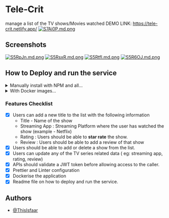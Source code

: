 # Tele-Crit

manage a list of the TV shows/Movies watched
DEMO LINK: https://tele-crit.netlify.app/
[![S7Ai0P.md.png](https://iili.io/S7Ai0P.md.png)](https://freeimage.host/i/S7Ai0P)

## Screenshots

[![S5RpJn.md.png](https://iili.io/S5RpJn.md.png)](https://freeimage.host/i/S5RpJn)
[![S5RsxR.md.png](https://iili.io/S5RsxR.md.png)](https://freeimage.host/i/S5RsxR)
[![S5RtfI.md.png](https://iili.io/S5RtfI.md.png)](https://freeimage.host/i/S5RtfI)
[![S5R6OJ.md.png](https://iili.io/S5R6OJ.md.png)](https://freeimage.host/i/S5R6OJ)

## How to Deploy and run the service

<details>
<summary>Manually install with NPM and all...</summary>

First, clone the repo and go to root of repo

```bash
git clone https://github.com/ThisIsFaar/TeleCrit.git
cd TeleCrit
```

First complete the server mandatory steps

1. move to server folder and install server dependancy

```bash
cd server
npm install
```

2. create a file with name ".env"
3. In .env file add required env variables
4. MONGODB_URI=<your_mongodb_atlas_db_uri>
5. SECRET=<'a_secret_string'>
6. PORT=<a_free_port_for_server>
7. start the server

```
npm start
```

Complete the Client mandatory steps

1. move to client folder(from the root of repo) and install server dependancy

```bash
cd client
npm install
```

2. create a file with name ".env"
3. In .env file add required env variable
4. REACT_APP_API_URL=<http://localhost:<your_server_port>/api>
5. start the server

```
npm start
```

Client will be started on 3000 port by default, access directly on your browser with

```
localhost:3000
```

</details>

<details>
<summary>With Docker images...</summary>

Clone repo and add env variables from 1st procedure

then simply run commands in terminal from root of project

```
    docker-compose build
    docker-compose up
```

Done, open app in your broswer with url:

```
    localhost:3000
```

</details>

### Features Checklist

- [x] Users can add a new title to the list with the following information
  - Title - Name of the show
  - Streaming App : Streaming Platform where the user has watched the show (example - Netflix)
  - Rating : Users should be able to **star rate** the show.
  - Review : Users should be able to add a review of that show
- [x] Users should be able to add or delete a show from the list.
- [x] Users can update any of the TV series related data ( eg: streaming app, rating, review)
- [x] APIs should validate a JWT token before allowing access to the caller.
- [x] Prettier and Linter configuration
- [x] Dockerise the application
- [x] Readme file on how to deploy and run the service.

## Authors

- [@ThisIsfaar](https://www.github.com/thisisfaar)
